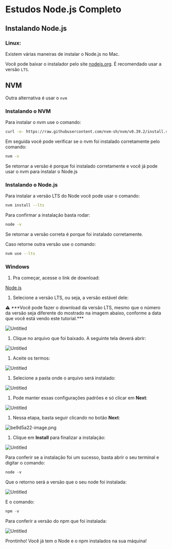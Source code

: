 # Estudos Node.js Completo
## Instalando Node.js
### Linux:

Existem várias maneiras de instalar o Node.js no Mac.

Você pode baixar o instalador pelo site [nodejs.org](https://nodejs.org/en/). É recomendado usar a versão `LTS`.

## NVM

Outra alternativa é usar o `nvm`

### Instalando o NVM

Para instalar o nvm use o comando:

```bash
curl -o- https://raw.githubusercontent.com/nvm-sh/nvm/v0.39.2/install.sh | bash
```

 Em seguida você pode verificar se o nvm foi instalado corretamente pelo comando:

```bash
nvm -v
```

Se retornar a versão é porque foi instalado corretamente e você já pode usar o nvm para instalar o Node.js

### Instalando o Node.js

Para instalar a versão LTS do Node você pode usar o comando:

```bash
nvm install --lts
```

Para confirmar a instalação basta rodar:

```bash
node -v
```

Se retornar a versão correta é porque foi instalado corretamente.

Caso retorne outra versão use o comando:
```bash
nvm use --lts
```
### Windows

 1. Pra começar, acesse o link de download:

[Node.js](https://nodejs.org/en/)

1. Selecione a versão LTS, ou seja, a versão estável dele:

<aside>
⚠️ ***Você pode fazer o download da versão LTS, mesmo que o número da versão seja diferente do mostrado na imagem abaixo, conforme a data que você está vendo este tutorial.***

</aside>

![Untitled](https://s3-us-west-2.amazonaws.com/secure.notion-static.com/67c43a87-37db-4b22-88ad-f1084e252d34/Untitled.png)

1. Clique no arquivo que foi baixado. A seguinte tela deverá abrir:

![Untitled](https://s3-us-west-2.amazonaws.com/secure.notion-static.com/f641c14d-a0bf-4798-aab9-cfa07a7d33e8/Untitled.png)

1. Aceite os termos:

![Untitled](https://s3-us-west-2.amazonaws.com/secure.notion-static.com/a1ece1aa-4f15-4655-aa42-c6df917d963a/Untitled.png)

1. Selecione a pasta onde o arquivo será instalado:

![Untitled](https://s3-us-west-2.amazonaws.com/secure.notion-static.com/528cc3c3-eef8-489e-a1cd-99169daf8d80/Untitled.png)

1. Pode manter essas configurações padrões e só clicar em **Next**:

![Untitled](https://s3-us-west-2.amazonaws.com/secure.notion-static.com/088a47c9-d1c3-41cf-8be5-2c9af963d2c8/Untitled.png)

1. Nessa etapa, basta seguir clicando no botão **Next**:

![be9d5a22-image.png](https://s3-us-west-2.amazonaws.com/secure.notion-static.com/d44d4be0-5cb0-4df9-989c-6f9f007a7916/be9d5a22-image.png)

1. Clique em **Install** para finalizar a instalação:

![Untitled](https://s3-us-west-2.amazonaws.com/secure.notion-static.com/a417e651-038a-4695-958a-679ff1a05c48/Untitled.png)

Para conferir se a instalação foi um sucesso, basta abrir o seu terminal e digitar o comando:

```jsx
node -v
```

Que o retorno será a versão que o seu node foi instalada:

![Untitled](https://s3-us-west-2.amazonaws.com/secure.notion-static.com/561e2fb8-6065-4567-a5f3-50cf605ef863/Untitled.png)

E o comando:

```jsx
npm -v
```

Para conferir a versão do npm que foi instalada:

![Untitled](https://s3-us-west-2.amazonaws.com/secure.notion-static.com/aea5fe18-f45e-4bd8-bf01-f69379fd5481/Untitled.png)

Prontinho! Você já tem o Node e o npm instalados na sua máquina!